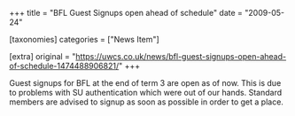 +++
title = "BFL Guest Signups open ahead of schedule"
date = "2009-05-24"

[taxonomies]
categories = ["News Item"]

[extra]
original = "https://uwcs.co.uk/news/bfl-guest-signups-open-ahead-of-schedule-1474488906821/"
+++

Guest signups for BFL at the end of term 3 are open as of now. This is due to problems with SU authentication which were out of our hands. Standard members are advised to signup as soon as possible in order to get a place.

